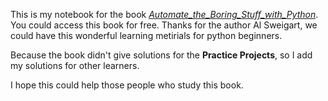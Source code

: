 This is my notebook for the book [*Automate_the_Boring_Stuff_with_Python*](https://automatetheboringstuff.com/#toc). You could access this book for free. Thanks for the author Al Sweigart, we could have this wonderful learning metirials for python beginners.

Because the book didn't give solutions for the **Practice Projects**, so I add my solutions for other learners.

I hope this could help those people who study this book.

